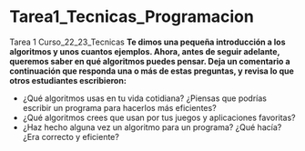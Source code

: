 # Tarea1_Tecnicas_Programacion
Tarea 1 Curso_22_23_Tecnicas
__Te dimos una pequeña introducción a los algoritmos y unos cuantos ejemplos. Ahora, antes de seguir adelante, queremos saber en qué algoritmos puedes pensar.
Deja un comentario a continuación que responda una o más de estas preguntas, y revisa lo que otros estudiantes escribieron:__

* ¿Qué algoritmos usas en tu vida cotidiana? ¿Piensas que podrías escribir un programa para hacerlos más eficientes?
* ¿Qué algoritmos crees que usan por tus juegos y aplicaciones favoritas?
* ¿Haz hecho alguna vez un algoritmo para un programa? ¿Qué hacía? ¿Era correcto y eficiente?
